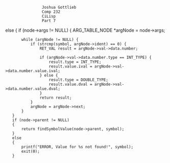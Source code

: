 
				    Joshua Gottlieb
					Comp 232
					CiLisp
					Part 7




 else
   {
       if (node->args != NULL) {
           ARG_TABLE_NODE *argNode = node->args;

           while (argNode != NULL) {
               if (strcmp(symbol, argNode->ident) == 0) {
                   RET_VAL result = argNode->val->data.number;

                   if (argNode->val->data.number.type == INT_TYPE) {
                       result.type = INT_TYPE;
                       result.value.ival = argNode->val->data.number.value.ival;
                   } else {
                       result.type = DOUBLE_TYPE;
                       result.value.dval = argNode->val->data.number.value.dval;
                   }
                   return result;
               }
               argNode = argNode->next;
           }
       }
       if (node->parent != NULL)
       {
           return findSymbolValue(node->parent, symbol);
       }
       else
       {
           printf("ERROR, Value for %s not found!", symbol);
           exit(0);
       }
